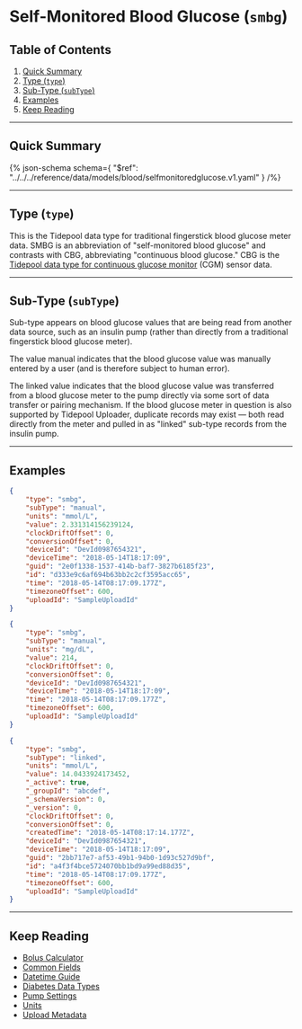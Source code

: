 <!-- omit in toc -->
# Self-Monitored Blood Glucose (`smbg`)

<!-- omit in toc -->
## Table of Contents

1. [Quick Summary](#quick-summary)
2. [Type (`type`)](#type-type)
3. [Sub-Type (`subType`)](#sub-type-subtype)
4. [Examples](#examples)
5. [Keep Reading](#keep-reading)

---

## Quick Summary

{% json-schema
  schema={
    "$ref": "../../../reference/data/models/blood/selfmonitoredglucose.v1.yaml"
  }
/%}

---

## Type (`type`)

This is the Tidepool data type for traditional fingerstick blood glucose meter data. SMBG is an abbreviation of "self-monitored blood glucose" and contrasts with CBG, abbreviating "continuous blood glucose." CBG is the [Tidepool data type for continuous glucose monitor](./cgm-settings.md) (CGM) sensor data.

---

## Sub-Type (`subType`)

Sub-type appears on blood glucose values that are being read from another data source, such as an insulin pump (rather than directly from a traditional fingerstick blood glucose meter).

The value manual indicates that the blood glucose value was manually entered by a user (and is therefore subject to human error).

The linked value indicates that the blood glucose value was transferred from a blood glucose meter to the pump directly via some sort of data transfer or pairing mechanism. If the blood glucose meter in question is also supported by Tidepool Uploader, duplicate records may exist — both read directly from the meter and pulled in as "linked" sub-type records from the insulin pump.

---

## Examples

```json {% title="Example (client)" %}
{
    "type": "smbg",
    "subType": "manual",
    "units": "mmol/L",
    "value": 2.331314156239124,
    "clockDriftOffset": 0,
    "conversionOffset": 0,
    "deviceId": "DevId0987654321",
    "deviceTime": "2018-05-14T18:17:09",
    "guid": "2e0f1338-1537-414b-baf7-3827b6185f23",
    "id": "d333e9c6af694b63bb2c2cf3595acc65",
    "time": "2018-05-14T08:17:09.177Z",
    "timezoneOffset": 600,
    "uploadId": "SampleUploadId"
}
```

```json {% title="Example (ingestion)" %}
{
    "type": "smbg",
    "subType": "manual",
    "units": "mg/dL",
    "value": 214,
    "clockDriftOffset": 0,
    "conversionOffset": 0,
    "deviceId": "DevId0987654321",
    "deviceTime": "2018-05-14T18:17:09",
    "time": "2018-05-14T08:17:09.177Z",
    "timezoneOffset": 600,
    "uploadId": "SampleUploadId"
}
```

```json {% title="Example (storage)" %}
{
    "type": "smbg",
    "subType": "linked",
    "units": "mmol/L",
    "value": 14.0433924173452,
    "_active": true,
    "_groupId": "abcdef",
    "_schemaVersion": 0,
    "_version": 0,
    "clockDriftOffset": 0,
    "conversionOffset": 0,
    "createdTime": "2018-05-14T08:17:14.177Z",
    "deviceId": "DevId0987654321",
    "deviceTime": "2018-05-14T18:17:09",
    "guid": "2bb717e7-af53-49b1-94b0-1d93c527d9bf",
    "id": "a4f3f4bce5724070bb1bd9a99ed88d35",
    "time": "2018-05-14T08:17:09.177Z",
    "timezoneOffset": 600,
    "uploadId": "SampleUploadId"
}
```

---

## Keep Reading

* [Bolus Calculator](./calculator.md)
* [Common Fields](../common-fields.md)
* [Datetime Guide](../../datetime.md)
* [Diabetes Data Types](../data-types.md)
* [Pump Settings](./pump-settings.md)
* [Units](../units.md)
* [Upload Metadata](./upload.md)
